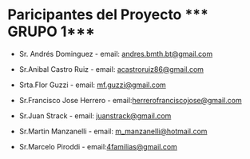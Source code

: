 # Paricipantes del Proyecto *** GRUPO 1***

*	Sr. Andrés Dominguez  - email: andres.bmth.bt@gmail.com

*	Sr.Anibal Castro Ruiz - email: acastroruiz86@gmail.com

*	Srta.Flor  Guzzi - 	email: mf.guzzi@gmail.com

*	Sr.Francisco Jose Herrero - email:herrerofranciscojose@gmail.com

*	Sr.Juan Strack - email: juanstrack@gmail.com

*	Sr.Martin Manzanelli  - email: m_manzanelli@hotmail.com 

*	Sr.Marcelo Piroddi - email:4familias@gmail.com



